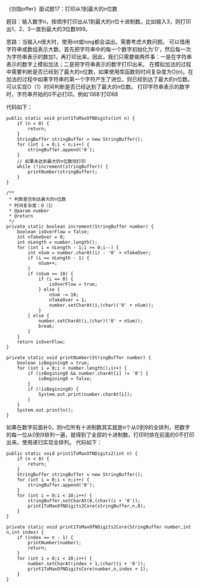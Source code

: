 《剑指offer》面试题17：打印从1到最大的n位数

题目：输入数字n，按顺序打印出从1到最大的n位十进制数。比如输入3，则打印出1、2、3一直到最大的3位数999。

思路：当输入n很大时，使用int或long都会溢出。需要考虑大数问题。
可以借用字符串或数组表示大数。首先把字符串中的每一个数字初始化为'0'，然后每一次为字符串表示的数加1，再打印出来。因此，我们只需要做两件事：一是在字符串表示的数字上模拟加法；二是把字符串表示的数字打印出来。
在模拟加法的过程中需要判断是否已经到了最大的n位数，如果使用库函数则时间复杂度为O(n)。在加法的过程中如果字符串的第一个字符产生了进位，则已经到达了最大的n位数。可以实现O（1）时间判断是否已经达到了最大的n位数。
打印字符串表示的数字时，字符串开始的0不必打印。例如'068'打印68

代码如下：
```
public static void print1ToMaxOfNDigits(int n) {
    if (n < 0) {
        return;
    }
    StringBuffer stringBuffer = new StringBuffer();
    for (int i = 0;i < n;i++) {
        stringBuffer.append('0');
    }
    // 如果未达到最大的n位数则打印
    while (!increment(stringBuffer)) {
        printNumber(stringBuffer);
    }
}

/**
 * 判断是否到达最大的n位数
 * 时间复杂度：O（1）
 * @param number
 * @return
 */
private static boolean increment(StringBuffer number) {
    boolean isOverFlow = false;
    int nTakeOver = 0;
    int nLength = number.length();
    for (int i = nLength - 1;i >= 0;i--) {
        int nSum = number.charAt(i) - '0' + nTakeOver;
        if (i == nLength - 1) {
            nSum++;
        }
        if (nSum >= 10) {
            if (i == 0) {
                isOverFlow = true;
            } else {
                nSum -= 10;
                nTakeOver = 1;
                number.setCharAt(i,(char)('0' + nSum));
            }
        } else {
            number.setCharAt(i,(char)('0' + nSum));
            break;
        }
    }
    return isOverFlow;
}

private static void printNumber(StringBuffer number) {
    boolean isBegining0 = true;
    for (int i = 0;i < number.length();i++) {
        if (isBegining0 && number.charAt[i] != '0') {
            isBegining0 = false;
        }
        if (!isBegining0) {
            System.out.print(number.charAt[i]);
        }
    }
    System.out.println();
}
```

如果在数字前面补0，则n位所有十进制数其实就是n个从0到9的全排列，把数字的每一位从0到9排列一遍，就得到了全部的十进制数。打印时排在前面的0不打印出来。使用递归实现全排列。
代码如下：
```
public static void print1ToMaxOfNDigits2(int n) {
    if (n < 0) {
        return;
    }
    StringBuffer stringBuffer = new StringBuffer();
    for (int i = 0;i < n;i++) {
        stringBuffer.append('0');
    }
    for (int i = 0;i < 10;i++) {
        stringBuffer.setCharAt(0,(char)(i + '0'));
        print1ToMaxOfNDigits2Core(stringBuffer,n,0);
    }
}

private static void print1ToMaxOfNDigits2Core(StringBuffer number,int n,int index) {
    if (index == n - 1) {
        printNumber(number);
        return;
    }
    for (int i = 0;i < 10;i++) {
        number.setCharAt(index + 1,(char)(i + '0'));
        print1ToMaxOfNDigitsCore(number,n,index + 1);
    }
}
```
